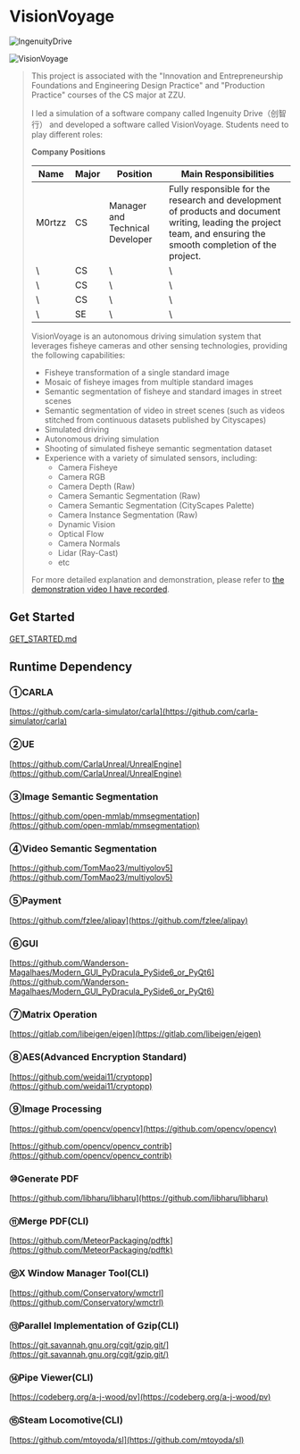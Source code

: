 # VisionVoyage

![IngenuityDrive](https://static.m0rtzz.com/images/Year%3A2024/Month%3A08/Day%3A15/14%3A23%3A37_IngenuityDrive.png)

![VisionVoyage](https://static.m0rtzz.com/images/Year:2024/Month:08/Day:15/13:54:06_VisionVoyage.png)

> This project is associated with the "Innovation and Entrepreneurship  Foundations and Engineering Design Practice" and "Production Practice"  courses of the CS major at ZZU.
>
> I led a simulation of a software company called Ingenuity Drive（创智行） and developed a software called VisionVoyage. Students need to play different roles:
>
> **Company Positions**
>
> | Name   | Major | Position                        | Main Responsibilities                                        |
> | ------ | ----- | ------------------------------- | ------------------------------------------------------------ |
> | M0rtzz | CS    | Manager and Technical Developer | Fully responsible for the research and development of products and document writing, leading the project team, and ensuring the smooth completion of the project. |
> | \      | CS    | \                               | \                                                            |
> | \      | CS    | \                               | \                                                            |
> | \      | CS    | \                               | \                                                            |
> | \      | SE    | \                               | \                                                            |
>
> VisionVoyage is an autonomous driving simulation system that leverages  fisheye cameras and other sensing technologies, providing the following  capabilities:
>
> - Fisheye transformation of a single standard image
> - Mosaic of fisheye images from multiple standard images
> - Semantic segmentation of fisheye and standard images in street scenes
> - Semantic segmentation of video in street scenes (such as videos stitched from continuous datasets published by Cityscapes)
> - Simulated driving
> - Autonomous driving simulation
> - Shooting of simulated fisheye semantic segmentation dataset
> - Experience with a variety of simulated sensors, including:
>   - Camera Fisheye
>   - Camera RGB
>   - Camera Depth (Raw)
>   - Camera Semantic Segmentation (Raw)
>   - Camera Semantic Segmentation (CityScapes Palette)
>   - Camera Instance Segmentation (Raw)
>   - Dynamic Vision
>   - Optical Flow
>   - Camera Normals
>   - Lidar (Ray-Cast)
>   - etc
>
> For more detailed explanation and demonstration, please refer to [the demonstration video I have recorded](./docs/DEMONSTRATION.md).

## Get Started

[GET_STARTED.md](./docs/GET_STARTED.md)

## Runtime Dependency

### ①CARLA

[https://github.com/carla-simulator/carla](https://github.com/carla-simulator/carla)

### ②UE

[https://github.com/CarlaUnreal/UnrealEngine](https://github.com/CarlaUnreal/UnrealEngine)

### ③Image Semantic Segmentation

[https://github.com/open-mmlab/mmsegmentation](https://github.com/open-mmlab/mmsegmentation)

### ④Video Semantic Segmentation

[https://github.com/TomMao23/multiyolov5](https://github.com/TomMao23/multiyolov5)

### ⑤Payment

[https://github.com/fzlee/alipay](https://github.com/fzlee/alipay)

### ⑥GUI

[https://github.com/Wanderson-Magalhaes/Modern_GUI_PyDracula_PySide6_or_PyQt6](https://github.com/Wanderson-Magalhaes/Modern_GUI_PyDracula_PySide6_or_PyQt6)

### ⑦Matrix Operation

[https://gitlab.com/libeigen/eigen](https://gitlab.com/libeigen/eigen)

### ⑧AES(Advanced Encryption Standard)

[https://github.com/weidai11/cryptopp](https://github.com/weidai11/cryptopp)

### ⑨Image Processing

[https://github.com/opencv/opencv](https://github.com/opencv/opencv)

[https://github.com/opencv/opencv_contrib](https://github.com/opencv/opencv_contrib)

### ⑩Generate PDF

[https://github.com/libharu/libharu](https://github.com/libharu/libharu)

### ⑪Merge PDF(CLI)

[https://github.com/MeteorPackaging/pdftk](https://github.com/MeteorPackaging/pdftk)

### ⑫X Window Manager Tool(CLI)

[https://github.com/Conservatory/wmctrl](https://github.com/Conservatory/wmctrl)

### ⑬Parallel Implementation of Gzip(CLI)

[https://git.savannah.gnu.org/cgit/gzip.git/](https://git.savannah.gnu.org/cgit/gzip.git/)

### ⑭Pipe Viewer(CLI)

[https://codeberg.org/a-j-wood/pv](https://codeberg.org/a-j-wood/pv)

### ⑮Steam Locomotive(CLI)

[https://github.com/mtoyoda/sl](https://github.com/mtoyoda/sl)
